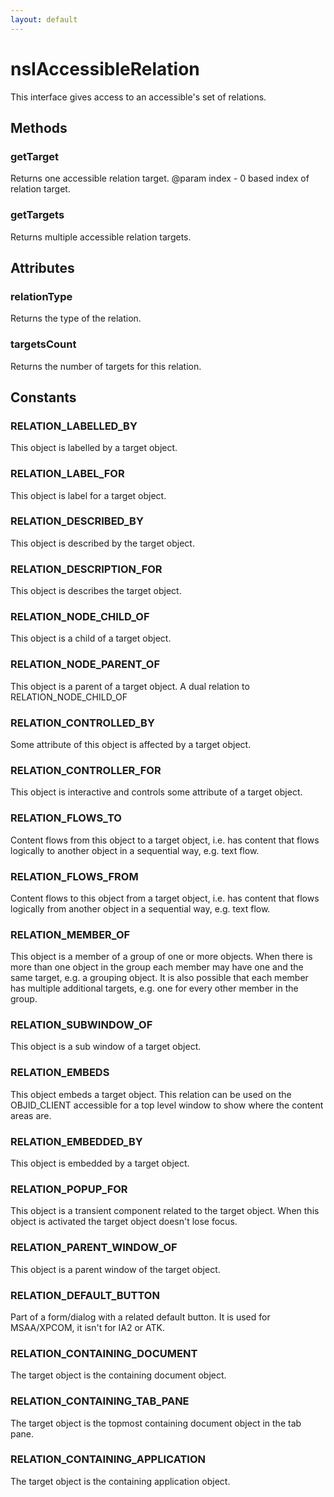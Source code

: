 ```yaml
---
layout: default
---
```


# nsIAccessibleRelation #

This interface gives access to an accessible's set of relations.


## Methods ##

### getTarget ###

Returns one accessible relation target.
@param index - 0 based index of relation target.


### getTargets ###

Returns multiple accessible relation targets.


## Attributes ##

### relationType ###

Returns the type of the relation.


### targetsCount ###

Returns the number of targets for this relation.


## Constants ##

### RELATION_LABELLED_BY ###

This object is labelled by a target object.


### RELATION_LABEL_FOR ###

This object is label for a target object.


### RELATION_DESCRIBED_BY ###

This object is described by the target object.


### RELATION_DESCRIPTION_FOR ###

This object is describes the target object.


### RELATION_NODE_CHILD_OF ###

This object is a child of a target object.


### RELATION_NODE_PARENT_OF ###

This object is a parent of a target object. A dual relation to
RELATION_NODE_CHILD_OF


### RELATION_CONTROLLED_BY ###

Some attribute of this object is affected by a target object.


### RELATION_CONTROLLER_FOR ###

This object is interactive and controls some attribute of a target object.


### RELATION_FLOWS_TO ###

Content flows from this object to a target object, i.e. has content that
flows logically to another object in a sequential way, e.g. text flow.


### RELATION_FLOWS_FROM ###

Content flows to this object from a target object, i.e. has content that
flows logically from another object in a sequential way, e.g. text flow.


### RELATION_MEMBER_OF ###

This object is a member of a group of one or more objects. When there is
more than one object in the group each member may have one and the same
target, e.g. a grouping object.  It is also possible that each member has
multiple additional targets, e.g. one for every other member in the group.


### RELATION_SUBWINDOW_OF ###

This object is a sub window of a target object.


### RELATION_EMBEDS ###

This object embeds a target object. This relation can be used on the
OBJID_CLIENT accessible for a top level window to show where the content
areas are.


### RELATION_EMBEDDED_BY ###

This object is embedded by a target object.


### RELATION_POPUP_FOR ###

This object is a transient component related to the target object. When
this object is activated the target object doesn't lose focus.


### RELATION_PARENT_WINDOW_OF ###

This object is a parent window of the target object.


### RELATION_DEFAULT_BUTTON ###

Part of a form/dialog with a related default button. It is used for
MSAA/XPCOM, it isn't for IA2 or ATK.


### RELATION_CONTAINING_DOCUMENT ###

The target object is the containing document object.


### RELATION_CONTAINING_TAB_PANE ###

The target object is the topmost containing document object in the tab pane.


### RELATION_CONTAINING_APPLICATION ###

The target object is the containing application object.

